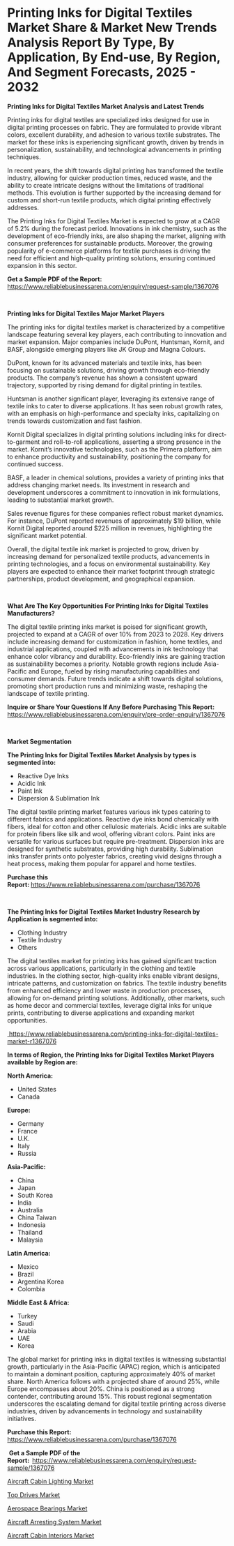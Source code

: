 <p><h1>Printing Inks for Digital Textiles Market Share & Market New Trends Analysis Report By Type, By Application, By End-use, By Region, And Segment Forecasts, 2025 - 2032</h1></p><p><strong>Printing Inks for Digital Textiles Market Analysis and Latest Trends</strong></p>
<p><p>Printing inks for digital textiles are specialized inks designed for use in digital printing processes on fabric. They are formulated to provide vibrant colors, excellent durability, and adhesion to various textile substrates. The market for these inks is experiencing significant growth, driven by trends in personalization, sustainability, and technological advancements in printing techniques.</p><p>In recent years, the shift towards digital printing has transformed the textile industry, allowing for quicker production times, reduced waste, and the ability to create intricate designs without the limitations of traditional methods. This evolution is further supported by the increasing demand for custom and short-run textile products, which digital printing effectively addresses.</p><p>The Printing Inks for Digital Textiles Market is expected to grow at a CAGR of 5.2% during the forecast period. Innovations in ink chemistry, such as the development of eco-friendly inks, are also shaping the market, aligning with consumer preferences for sustainable products. Moreover, the growing popularity of e-commerce platforms for textile purchases is driving the need for efficient and high-quality printing solutions, ensuring continued expansion in this sector.</p></p>
<p><strong>Get a Sample PDF of the Report:&nbsp;</strong> <a href="https://www.reliablebusinessarena.com/enquiry/request-sample/1367076?utm_campaign=3521&utm_medium=2&utm_source=Github&utm_content=ia&utm_term=22032025&utm_id=printing-inks-for-digital-textiles">https://www.reliablebusinessarena.com/enquiry/request-sample/1367076</a></p>
<p>&nbsp;</p>
<p><strong>Printing Inks for Digital Textiles Major Market Players</strong></p>
<p><p>The printing inks for digital textiles market is characterized by a competitive landscape featuring several key players, each contributing to innovation and market expansion. Major companies include DuPont, Huntsman, Kornit, and BASF, alongside emerging players like JK Group and Magna Colours.</p><p>DuPont, known for its advanced materials and textile inks, has been focusing on sustainable solutions, driving growth through eco-friendly products. The company’s revenue has shown a consistent upward trajectory, supported by rising demand for digital printing in textiles.</p><p>Huntsman is another significant player, leveraging its extensive range of textile inks to cater to diverse applications. It has seen robust growth rates, with an emphasis on high-performance and specialty inks, capitalizing on trends towards customization and fast fashion.</p><p>Kornit Digital specializes in digital printing solutions including inks for direct-to-garment and roll-to-roll applications, asserting a strong presence in the market. Kornit’s innovative technologies, such as the Primera platform, aim to enhance productivity and sustainability, positioning the company for continued success.</p><p>BASF, a leader in chemical solutions, provides a variety of printing inks that address changing market needs. Its investment in research and development underscores a commitment to innovation in ink formulations, leading to substantial market growth.</p><p>Sales revenue figures for these companies reflect robust market dynamics. For instance, DuPont reported revenues of approximately $19 billion, while Kornit Digital reported around $225 million in revenues, highlighting the significant market potential.</p><p>Overall, the digital textile ink market is projected to grow, driven by increasing demand for personalized textile products, advancements in printing technologies, and a focus on environmental sustainability. Key players are expected to enhance their market footprint through strategic partnerships, product development, and geographical expansion.</p></p>
<p>&nbsp;</p>
<p><strong>What Are The Key Opportunities For Printing Inks for Digital Textiles Manufacturers?</strong></p>
<p><p>The digital textile printing inks market is poised for significant growth, projected to expand at a CAGR of over 10% from 2023 to 2028. Key drivers include increasing demand for customization in fashion, home textiles, and industrial applications, coupled with advancements in ink technology that enhance color vibrancy and durability. Eco-friendly inks are gaining traction as sustainability becomes a priority. Notable growth regions include Asia-Pacific and Europe, fueled by rising manufacturing capabilities and consumer demands. Future trends indicate a shift towards digital solutions, promoting short production runs and minimizing waste, reshaping the landscape of textile printing.</p></p>
<p><strong>Inquire or Share Your Questions If Any Before Purchasing This Report:</strong> <a href="https://www.reliablebusinessarena.com/enquiry/pre-order-enquiry/1367076?utm_campaign=3521&utm_medium=2&utm_source=Github&utm_content=ia&utm_term=22032025&utm_id=printing-inks-for-digital-textiles">https://www.reliablebusinessarena.com/enquiry/pre-order-enquiry/1367076</a></p>
<p>&nbsp;</p>
<p><strong>Market Segmentation</strong></p>
<p><strong>The Printing Inks for Digital Textiles Market Analysis by types is segmented into:</strong></p>
<p><ul><li>Reactive Dye Inks</li><li>Acidic Ink</li><li>Paint Ink</li><li>Dispersion & Sublimation Ink</li></ul></p>
<p><p>The digital textile printing market features various ink types catering to different fabrics and applications. Reactive dye inks bond chemically with fibers, ideal for cotton and other cellulosic materials. Acidic inks are suitable for protein fibers like silk and wool, offering vibrant colors. Paint inks are versatile for various surfaces but require pre-treatment. Dispersion inks are designed for synthetic substrates, providing high durability. Sublimation inks transfer prints onto polyester fabrics, creating vivid designs through a heat process, making them popular for apparel and home textiles.</p></p>
<p><strong>Purchase this Report:&nbsp;</strong><a href="https://www.reliablebusinessarena.com/purchase/1367076?utm_campaign=3521&utm_medium=2&utm_source=Github&utm_content=ia&utm_term=22032025&utm_id=printing-inks-for-digital-textiles">https://www.reliablebusinessarena.com/purchase/1367076</a></p>
<p>&nbsp;</p>
<p><strong>The Printing Inks for Digital Textiles Market Industry Research by Application is segmented into:</strong></p>
<p><ul><li>Clothing Industry</li><li>Textile Industry</li><li>Others</li></ul></p>
<p><p>The digital textiles market for printing inks has gained significant traction across various applications, particularly in the clothing and textile industries. In the clothing sector, high-quality inks enable vibrant designs, intricate patterns, and customization on fabrics. The textile industry benefits from enhanced efficiency and lower waste in production processes, allowing for on-demand printing solutions. Additionally, other markets, such as home decor and commercial textiles, leverage digital inks for unique prints, contributing to diverse applications and expanding market opportunities.</p></p>
<p><a href="https://www.reliablebusinessarena.com/printing-inks-for-digital-textiles-market-r1367076?utm_campaign=3521&utm_medium=2&utm_source=Github&utm_content=ia&utm_term=22032025&utm_id=printing-inks-for-digital-textiles">&nbsp;https://www.reliablebusinessarena.com/printing-inks-for-digital-textiles-market-r1367076</a></p>
<p><strong>In terms of Region, the Printing Inks for Digital Textiles Market Players available by Region are:</strong></p>
<p>
    <p> <strong> North America: </strong>
        <ul>
            <li>United States</li>
            <li>Canada</li>
        </ul>
        </p> 
    <p> <strong> Europe: </strong>
        <ul>
            <li>Germany</li>
            <li>France</li>
            <li>U.K.</li>
            <li>Italy</li>
            <li>Russia</li>
        </ul>
        </p> 
    <p> <strong> Asia-Pacific: </strong>
        <ul>
            <li>China</li>
            <li>Japan</li>
            <li>South Korea</li>
            <li>India</li>
            <li>Australia</li>
            <li>China Taiwan</li>
            <li>Indonesia</li>
            <li>Thailand</li>
            <li>Malaysia</li>
        </ul>
        </p> 
    <p> <strong> Latin America: </strong>
        <ul>
            <li>Mexico</li>
            <li>Brazil</li>
            <li>Argentina Korea</li>
            <li>Colombia</li>
        </ul>
        </p> 
    <p> <strong> Middle East & Africa: </strong>
        <ul>
            <li>Turkey</li>
            <li>Saudi</li>
            <li>Arabia</li>
            <li>UAE</li>
            <li>Korea</li>
        </ul>
    </p>
    </p>
<p><p>The global market for printing inks in digital textiles is witnessing substantial growth, particularly in the Asia-Pacific (APAC) region, which is anticipated to maintain a dominant position, capturing approximately 40% of market share. North America follows with a projected share of around 25%, while Europe encompasses about 20%. China is positioned as a strong contender, contributing around 15%. This robust regional segmentation underscores the escalating demand for digital textile printing across diverse industries, driven by advancements in technology and sustainability initiatives.</p></p>
<p><strong>Purchase this Report: </strong><a href="https://www.reliablebusinessarena.com/purchase/1367076?utm_campaign=3521&utm_medium=2&utm_source=Github&utm_content=ia&utm_term=22032025&utm_id=printing-inks-for-digital-textiles">https://www.reliablebusinessarena.com/purchase/1367076</a></p>
<p>&nbsp;<strong>Get a Sample PDF of the Report:&nbsp;&nbsp;</strong><a href="https://www.reliablebusinessarena.com/enquiry/request-sample/1367076?utm_campaign=3521&utm_medium=2&utm_source=Github&utm_content=ia&utm_term=22032025&utm_id=printing-inks-for-digital-textiles">https://www.reliablebusinessarena.com/enquiry/request-sample/1367076</a></p>
<p><strong></strong></p>
<p><p><a href="https://www.linkedin.com/pulse/aircraft-cabin-lighting-industry-sector-new-technologies-market-itwlc?utm_campaign=3521&utm_medium=2&utm_source=Github&utm_content=ia&utm_term=22032025&utm_id=printing-inks-for-digital-textiles">Aircraft Cabin Lighting Market</a></p><p><a href="https://www.linkedin.com/pulse/global-top-drives-industry-analysis-share-growth-trends-forecast-r13xf?utm_campaign=3521&utm_medium=2&utm_source=Github&utm_content=ia&utm_term=22032025&utm_id=printing-inks-for-digital-textiles">Top Drives Market</a></p><p><a href="https://www.linkedin.com/pulse/aerospace-bearings-market-research-report-exploring-size-revenue-y1k0f?utm_campaign=3521&utm_medium=2&utm_source=Github&utm_content=ia&utm_term=22032025&utm_id=printing-inks-for-digital-textiles">Aerospace Bearings Market</a></p><p><a href="https://www.linkedin.com/pulse/significant-growth-anticipated-aircraft-arresting-system-qkt3c?utm_campaign=3521&utm_medium=2&utm_source=Github&utm_content=ia&utm_term=22032025&utm_id=printing-inks-for-digital-textiles">Aircraft Arresting System Market</a></p><p><a href="https://www.linkedin.com/pulse/aircraft-cabin-interiors-market-size-2025-2032-reports-ujpvc?utm_campaign=3521&utm_medium=2&utm_source=Github&utm_content=ia&utm_term=22032025&utm_id=printing-inks-for-digital-textiles">Aircraft Cabin Interiors Market</a></p></p>
